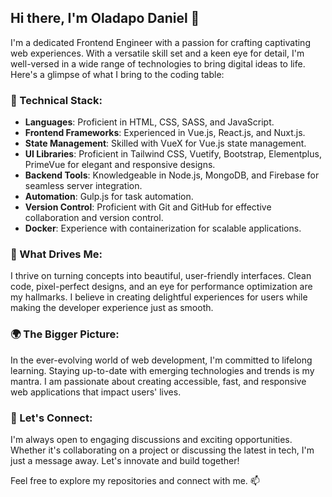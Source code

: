 ## Hi there, I'm Oladapo Daniel 👋

I'm a dedicated Frontend Engineer with a passion for crafting captivating web experiences. With a versatile skill set and a keen eye for detail, I'm well-versed in a wide range of technologies to bring digital ideas to life. Here's a glimpse of what I bring to the coding table:

### 🔨 Technical Stack:

- **Languages**: Proficient in HTML, CSS, SASS, and JavaScript.
- **Frontend Frameworks**: Experienced in Vue.js, React.js, and Nuxt.js.
- **State Management**: Skilled with VueX for Vue.js state management.
- **UI Libraries**: Proficient in Tailwind CSS, Vuetify, Bootstrap, Elementplus, PrimeVue for elegant and responsive designs.
- **Backend Tools**: Knowledgeable in Node.js, MongoDB, and Firebase for seamless server integration.
- **Automation**: Gulp.js for task automation.
- **Version Control**: Proficient with Git and GitHub for effective collaboration and version control.
- **Docker**: Experience with containerization for scalable applications.

### 🚀 What Drives Me:

I thrive on turning concepts into beautiful, user-friendly interfaces. Clean code, pixel-perfect designs, and an eye for performance optimization are my hallmarks. I believe in creating delightful experiences for users while making the developer experience just as smooth.

### 🌍 The Bigger Picture:

In the ever-evolving world of web development, I'm committed to lifelong learning. Staying up-to-date with emerging technologies and trends is my mantra. I am passionate about creating accessible, fast, and responsive web applications that impact users' lives.

### 💬 Let's Connect:

I'm always open to engaging discussions and exciting opportunities. Whether it's collaborating on a project or discussing the latest in tech, I'm just a message away. Let's innovate and build together!

Feel free to explore my repositories and connect with me. 📫
